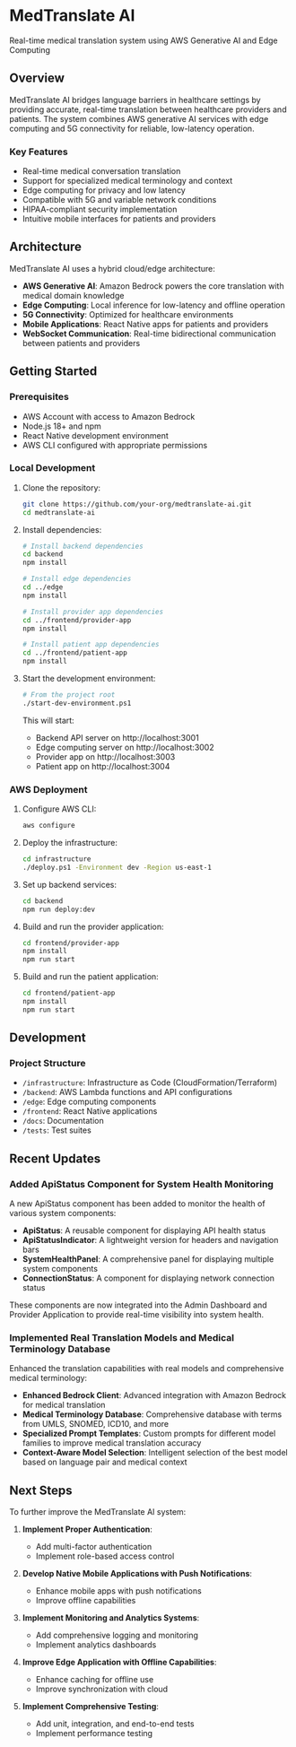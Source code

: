 # MedTranslate AI

Real-time medical translation system using AWS Generative AI and Edge Computing

## Overview

MedTranslate AI bridges language barriers in healthcare settings by providing accurate, real-time translation between healthcare providers and patients. The system combines AWS generative AI services with edge computing and 5G connectivity for reliable, low-latency operation.

### Key Features

- Real-time medical conversation translation
- Support for specialized medical terminology and context
- Edge computing for privacy and low latency
- Compatible with 5G and variable network conditions
- HIPAA-compliant security implementation
- Intuitive mobile interfaces for patients and providers

## Architecture

MedTranslate AI uses a hybrid cloud/edge architecture:

- **AWS Generative AI**: Amazon Bedrock powers the core translation with medical domain knowledge
- **Edge Computing**: Local inference for low-latency and offline operation
- **5G Connectivity**: Optimized for healthcare environments
- **Mobile Applications**: React Native apps for patients and providers
- **WebSocket Communication**: Real-time bidirectional communication between patients and providers

## Getting Started

### Prerequisites

- AWS Account with access to Amazon Bedrock
- Node.js 18+ and npm
- React Native development environment
- AWS CLI configured with appropriate permissions

### Local Development

1. Clone the repository:
   ```bash
   git clone https://github.com/your-org/medtranslate-ai.git
   cd medtranslate-ai
   ```

2. Install dependencies:
   ```bash
   # Install backend dependencies
   cd backend
   npm install

   # Install edge dependencies
   cd ../edge
   npm install

   # Install provider app dependencies
   cd ../frontend/provider-app
   npm install

   # Install patient app dependencies
   cd ../frontend/patient-app
   npm install
   ```

3. Start the development environment:
   ```bash
   # From the project root
   ./start-dev-environment.ps1
   ```

   This will start:
   - Backend API server on http://localhost:3001
   - Edge computing server on http://localhost:3002
   - Provider app on http://localhost:3003
   - Patient app on http://localhost:3004

### AWS Deployment

1. Configure AWS CLI:
   ```bash
   aws configure
   ```

2. Deploy the infrastructure:
   ```bash
   cd infrastructure
   ./deploy.ps1 -Environment dev -Region us-east-1
   ```

3. Set up backend services:
   ```bash
   cd backend
   npm run deploy:dev
   ```

4. Build and run the provider application:
   ```bash
   cd frontend/provider-app
   npm install
   npm run start
   ```

5. Build and run the patient application:
   ```bash
   cd frontend/patient-app
   npm install
   npm run start
   ```

## Development

### Project Structure

- `/infrastructure`: Infrastructure as Code (CloudFormation/Terraform)
- `/backend`: AWS Lambda functions and API configurations
- `/edge`: Edge computing components
- `/frontend`: React Native applications
- `/docs`: Documentation
- `/tests`: Test suites

## Recent Updates

### Added ApiStatus Component for System Health Monitoring

A new ApiStatus component has been added to monitor the health of various system components:

- **ApiStatus**: A reusable component for displaying API health status
- **ApiStatusIndicator**: A lightweight version for headers and navigation bars
- **SystemHealthPanel**: A comprehensive panel for displaying multiple system components
- **ConnectionStatus**: A component for displaying network connection status

These components are now integrated into the Admin Dashboard and Provider Application to provide real-time visibility into system health.

### Implemented Real Translation Models and Medical Terminology Database

Enhanced the translation capabilities with real models and comprehensive medical terminology:

- **Enhanced Bedrock Client**: Advanced integration with Amazon Bedrock for medical translation
- **Medical Terminology Database**: Comprehensive database with terms from UMLS, SNOMED, ICD10, and more
- **Specialized Prompt Templates**: Custom prompts for different model families to improve medical translation accuracy
- **Context-Aware Model Selection**: Intelligent selection of the best model based on language pair and medical context

## Next Steps

To further improve the MedTranslate AI system:

1. **Implement Proper Authentication**:
   - Add multi-factor authentication
   - Implement role-based access control

2. **Develop Native Mobile Applications with Push Notifications**:
   - Enhance mobile apps with push notifications
   - Improve offline capabilities

3. **Implement Monitoring and Analytics Systems**:
   - Add comprehensive logging and monitoring
   - Implement analytics dashboards

4. **Improve Edge Application with Offline Capabilities**:
   - Enhance caching for offline use
   - Improve synchronization with cloud

5. **Implement Comprehensive Testing**:
   - Add unit, integration, and end-to-end tests
   - Implement performance testing
